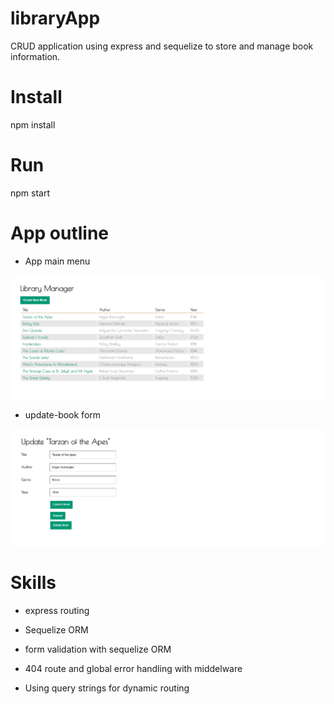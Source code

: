 # libraryApp

CRUD application using express and sequelize to store and manage book information.



# Install
npm install

# Run
npm start

# App outline

* App main menu

![](readme-pics/main-menu.png)

* update-book form

![.](readme-pics/update-book.png)

# Skills

* express routing

* Sequelize ORM

* form validation with sequelize ORM

* 404 route and global error handling with middelware

* Using query strings for dynamic routing
